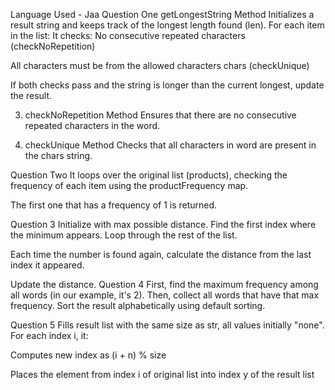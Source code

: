Language Used - Jaa
Question One
getLongestString Method
Initializes a result string and keeps track of the longest length found (len).
For each item in the list:
It checks:
No consecutive repeated characters (checkNoRepetition)

All characters must be from the allowed characters chars (checkUnique)

If both checks pass and the string is longer than the current longest, update the result.

3. checkNoRepetition Method
Ensures that there are no consecutive repeated characters in the word.

4. checkUnique Method
Checks that all characters in word are present in the chars string.

Question Two
It loops over the original list (products), checking the frequency of each item using the productFrequency map.

The first one that has a frequency of 1 is returned.

Question 3
Initialize with max possible distance.
Find the first index where the minimum appears.
Loop through the rest of the list.

Each time the number is found again, calculate the distance from the last index it appeared.

Update the distance.
Question 4
First, find the maximum frequency among all words (in our example, it's 2).
Then, collect all words that have that max frequency.
Sort the result alphabetically using default sorting.

Question 5
Fills result list with the same size as str, all values initially "none".
For each index i, it:

Computes new index as (i + n) % size

Places the element from index i of original list into index y of the result list
